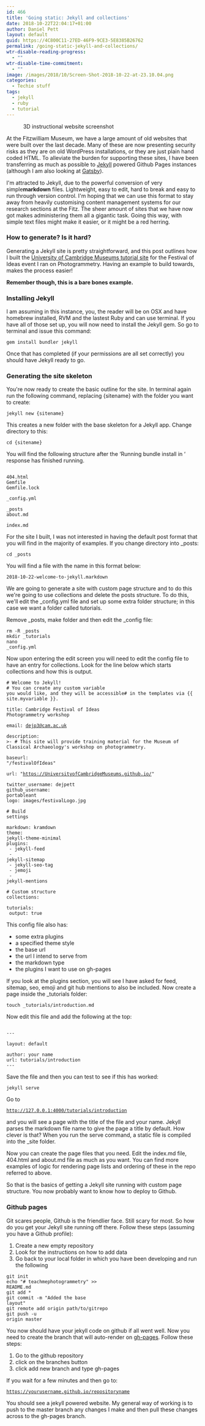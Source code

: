 ```yaml
---
id: 466
title: 'Going static: Jekyll and collections'
date: 2018-10-22T22:04:17+01:00
author: Daniel Pett
layout: default
guid: https://4C800C11-27ED-46F9-9CE3-5E8385B26762
permalink: /going-static-jekyll-and-collections/
wtr-disable-reading-progress:
  - ""
wtr-disable-time-commitment:
  - ""
image: /images/2018/10/Screen-Shot-2018-10-22-at-23.10.04.png
categories:
  - Techie stuff
tags:
  - jekyll
  - ruby
  - tutorial
---
```


<figure >
<img src="/images/2018/10/Screen-Shot-2018-10-22-at-23.10.04.png" alt="" class="img-fluid 473"  />
<figurecaption>3D instructional website screenshot</figurecaption>
</figure>

At the Fitzwilliam Museum, we have a large amount of old websites that were built over the last decade. Many of these are now presenting security risks as they are on old WordPress installations, or they are just plain hand coded HTML. To alleviate the burden for supporting these sites, I have been transferring as much as possible to [Jekyll](https://jekyllrb.com/) powered Github Pages instances (although I am also looking at [Gatsby](https://gatsbyjs.com)).

I'm attracted to Jekyll, due to the powerful conversion of very simple**markdown** files. Lightweight, easy to edit, hard to break and easy to run through version control. I'm hoping that we can use this format to stay away from heavily customising content management systems for our research sections at the Fitz. The sheer amount of sites that we have now got makes administering them all a gigantic task. Going this way, with simple text files might make it easier, or it might be a red herring.

### How to generate? Is it hard?

Generating a Jekyll site is pretty straightforward, and this post outlines how I built the [University of Cambridge Museums tutorial site](https://github.com/UniversityofCambridgeMuseums/festivalOfIdeas) for the Festival of Ideas event I ran on Photogrammetry. Having an example to build towards, makes the process easier!

**Remember though, this is a bare bones example.**

### Installing Jekyll

I am assuming in this instance, you, the reader will be on OSX and have homebrew installed, RVM and the lastest Ruby and can use terminal. If you have all of those set up, you will now need to install the Jekyll gem. So go to terminal and issue this command:

<code>gem install bundler jekyll<br /></code>

Once that has completed (if your permissions are all set correctly) you should have Jekyll ready to go.

### Generating the site skeleton

You're now ready to create the basic outline for the site. In terminal again run the following command, replacing {sitename} with the folder you want to create:

<code>jekyll new {sitename}<br /></code>

This creates a new folder with the base skeleton for a Jekyll app. Change directory to this:

<code><kbd>cd {sitename}</kbd></code>

You will find the following structure after the &#8216;Running bundle install in &#8216; response has finished running.

<code>
404.html<br />Gemfile<br />Gemfile.lock<br />
_config.yml<br />
_posts<br />about.md
<br />index.md
</code>

For the site I built, I was not interested in having the default post format that you will find in the majority of examples. If you change directory into _posts:

<code>cd _posts</code>

You will find a file with the name in this format below:

<code>2018-10-22-welcome-to-jekyll.markdown<br /></code>

We are going to generate a site with custom page structure and to do this we're going to use collections and delete the posts structure. To do this, we'll edit the _config.yml file and set up some extra folder structure; in this case we want a folder called tutorials.

Remove \_posts, make folder and then edit the \_config file:

<code>rm -R _posts<br />mkdir _tutorials<br />nano _config.yml</code>

Now upon entering the edit screen you will need to edit the config file to have an entry for collections. Look for the line below which starts collections and how this is output.

<code># Welcome to Jekyll!<br /># You can create any custom variable you would like, and they will be accessible# in the templates via {{ site.myvariable }}.<br /><br />title: Cambridge Festival of Ideas Photogrammetry workshop<br /><br />email: dejp3@cam.ac.uk<br /><br />description: &gt;- # This site will provide training material for the Museum of Classical Archaeology's workshop on photogrammetry.<br /><br />baseurl: "/festivalOfIdeas" <br /><br />url: "https://UniversityofCambridgeMuseums.github.io/" <br />twitter_username: dejpett<br />github_username:  portableant<br />logo: images/festivalLogo.jpg<br /><br /># Build settings<br /><br />markdown: kramdown<br />theme: jekyll-theme-minimal<br />plugins:  <br />    - jekyll-feed  <br />    - jekyll-sitemap  <br />    - jekyll-seo-tag  <br />    - jemoji  <br />    - jekyll-mentions<br /><br /># Custom structure<br />collections:  <br />   tutorials:    <br />      output: true<br /></code>

This config file also has:

  * some extra plugins
  * a specified theme style
  * the base url
  * the url I intend to serve from
  * the markdown type
  * the plugins I want to use on gh-pages

If you look at the plugins section, you will see I have asked for feed, sitemap, seo, emoji and git hub mentions to also be included. Now create a page inside the _tutorials folder:

<code>touch _tutorials/introduction.md<br /></code>

Now edit this file and add the following at the top:

<code>
--- <br />
layout: default <br />
author: your name <br />url: tutorials/introduction <br />---</code>

Save the file and then you can test to see if this has worked:

<code>jekyll serve</code>

Go to

<code><a href="http://127.0.0.1:4000/tutorials/introduction ">http://127.0.0.1:4000/tutorials/introduction </a></code>

and you will see a page with the title of the file and your name. Jekyll parses the markdown file name to give the page a title by default. How clever is that? When you run the serve command, a static file is compiled into the _site folder.

Now you can create the page files that you need. Edit the index.md file, 404.html and about.md file as much as you want. You can find more examples of logic for rendering page lists and ordering of these in the repo referred to above.

So that is the basics of getting a Jekyll site running with custom page structure. You now probably want to know how to deploy to Github.

### Github pages

Git scares people, Github is the friendlier face. Still scary for most. So how do you get your Jekyll site running off there. Follow these steps (assuming you have a Github profile):

  1. Create a new empty repository
  2. Look for the instructions on how to add data
  3. Go back to your local folder in which you have been developing and run the following

<code>git init<br />echo "# teachmephotogrammetry" &gt;&gt; README.md<br />git add *<br />git commit -m "Added the base layout"<br />git remote add origin path/to/gitrepo<br />git push -u origin master</code>

You now should have your jekyll code on github if all went well. Now you need to create the branch that will auto-render on [gh-pages](https://pages.github.com/). Follow these steps:

  1. Go to the github repository
  2. click on the branches button
  3. click add new branch and type gh-pages

If you wait for a few minutes and then go to:

<code>https://yourusername.github.io/repositoryname</code>

You should see a jekyll powered website. My general way of working is to push to the master branch any changes I make and then pull these changes across to the gh-pages branch.
